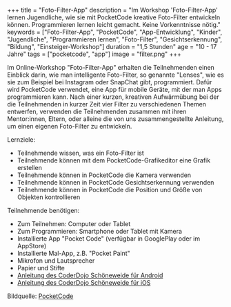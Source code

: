 +++
title = "Foto-Filter-App"
description = "Im Workshop 'Foto-Filter-App' lernen Jugendliche, wie sie mit PocketCode kreative Foto-Filter entwickeln können. Programmieren lernen leicht gemacht. Keine Vorkenntnisse nötig."
keywords = ["Foto-Filter-App", "PocketCode", "App-Entwicklung", "Kinder", "Jugendliche", "Programmieren lernen", "Foto-Filter", "Gesichtserkennung", "Bildung", "Einsteiger-Workshop"]
duration = "1,5 Stunden"
age = "10 - 17 Jahre"
tags = ["pocketcode", "app"]
image = "filter.png"
+++

Im Online-Workshop "Foto-Filter-App" erhalten die Teilnehmenden einen Einblick darin, 
wie man intelligente Foto-Filter, so genannte "Lenses", wie es sie zum Beispiel bei Instagram oder SnapChat gibt, programmiert. 
Dafür wird PocketCode verwendet, eine App für mobile Geräte, mit der man Apps programmieren kann. 
Nach einer kurzen, kreativen Aufwärmübung bei der die Teilnehmenden in kurzer Zeit vier Filter zu verschiedenen Themen entwerfen,
verwenden die Teilnehmenden zusammen mit ihren Mentor:innen, Eltern, oder alleine die von uns zusammengestellte
Anleitung, um einen eigenen Foto-Filter zu entwickeln.

Lernziele:
* Teilnehmende wissen, was ein Foto-Filter ist
* Teilnehmende können mit dem PocketCode-Grafikeditor eine Grafik erstellen
* Teilnehmende können in PocketCode die Kamera verwenden
* Teilnehmende können in PocketCode Gesichtserkennung verwenden
* Teilnehmende können in PocketCode die Position und Größe von Objekten kontrollieren

Teilnehmende benötigen:
* Zum Teilnehmen: Computer oder Tablet
* Zum Programmieren: Smartphone oder Tablet mit Kamera
* Installierte App "Pocket Code" (verfügbar in GooglePlay oder im AppStore)
* Installierte Mal-App, z.B. "Pocket Paint"
* Mikrofon und Lautsprecher
* Papier und Stifte
* [Anleitung des CoderDojo Schöneweide für Android](https://coderdojo-schoeneweide.github.io/docs/anleitung-pocketcode-ar-android.pdf)
* [Anleitung des CoderDojo Schöneweide für iOS](https://coderdojo-schoeneweide.github.io/docs/anleitung-pocketcode-ar-ios.pdf)


Bildquelle: [PocketCode](https://wiki.catrobat.org/bin/view/Education/Tinkering%20With%20Your%20Phone/Face%20Recognition/)
